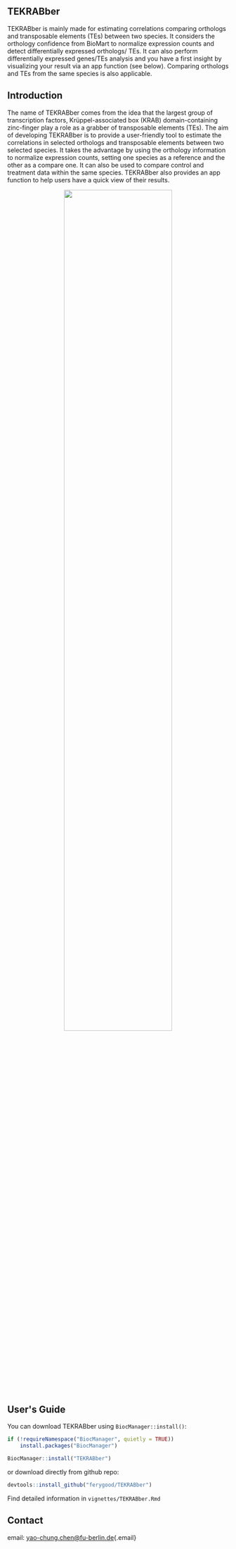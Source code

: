 ## TEKRABber

TEKRABber is mainly made for estimating correlations comparing orthologs and transposable elements (TEs) between two species. It considers the orthology confidence from BioMart to normalize expression counts and detect differentially expressed orthologs/ TEs. It can also perform differentially expressed genes/TEs analysis and you have a first insight by visualizing your result via an app function (see below). Comparing orthologs and TEs from the same species is also applicable.

## Introduction

The name of TEKRABber comes from the idea that the largest group of transcription factors, Krüppel-associated box (KRAB) domain-containing zinc-finger play a role as a grabber of transposable elements (TEs). The aim of developing TEKRABber is to provide a user-friendly tool to estimate the correlations in selected orthologs and transposable elements between two selected species. It takes the advantage by using the orthology information to normalize expression counts, setting one species as a reference and the other as a compare one. It can also be used to compare control and treatment data within the same species. TEKRABber also provides an app function to help users have a quick view of their results.

<p align="center">

<img src="vignettes/app.jpg" width="70%" height="70%"/>

</p>

## User's Guide

You can download TEKRABber using `BiocManager::install()`:

``` r
if (!requireNamespace("BiocManager", quietly = TRUE))
    install.packages("BiocManager")

BiocManager::install("TEKRABber")
```

or download directly from github repo:

``` r
devtools::install_github("ferygood/TEKRABber")
```

Find detailed information in `vignettes/TEKRABber.Rmd`

## Contact

email: [yao-chung.chen\@fu-berlin.de](mailto:yao-chung.chen@fu-berlin.de){.email}
